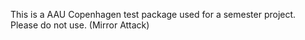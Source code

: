 This is a AAU Copenhagen test package used for a semester project. Please do not use. (Mirror Attack)